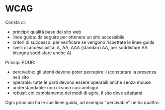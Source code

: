 # WCAG
Consta di:
- principi: qualità base del sito web
- linee guida: da seguire per ottenere un sito accessibile
- criteri di successo: per verificare se vengono rispettate le linee guida
- livelli di accessibilità: A, AA, AAA (standard AA, per soddisfare AA bisogna soddisfare anche A)

Principi POUR:
- percivable: gli utenti devono poter percepire il (constatare la presenza nel) sito
- operable: tutte le parti devono essere operabili anche senza mouse
- understandable: non ci sono casi ambigui
- robust: col cambiamento dei modi di agire, il sito deve adattarsi

Ogni principio ha le sue linee guida, ad esempio "percivable" ne ha quattro.
